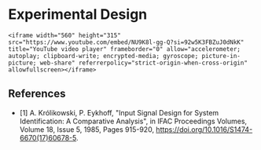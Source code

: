 # Experimental Design

~~~
<iframe width="560" height="315" src="https://www.youtube.com/embed/NU9K8l-gg-Q?si=92w5K3FBZuJ0dNkK" title="YouTube video player" frameborder="0" allow="accelerometer; autoplay; clipboard-write; encrypted-media; gyroscope; picture-in-picture; web-share" referrerpolicy="strict-origin-when-cross-origin" allowfullscreen></iframe>
~~~

## References
- [1] A. Królikowski, P. Eykhoff, "Input Signal Design for System Identification: A Comparative Analysis", in IFAC Proceedings Volumes, Volume 18, Issue 5, 1985, Pages 915-920, https://doi.org/10.1016/S1474-6670(17)60678-5.